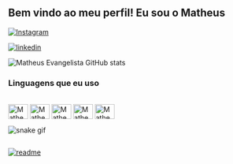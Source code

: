 ## Bem vindo ao meu perfil! Eu sou o Matheus

[![Instagram](https://img.shields.io/badge/Instagram-E4405F?style=for-the-badge&logo=instagram&logoColor=white)](https://www.instagram.com/evangemats_/)

[![linkedin](https://img.shields.io/badge/LinkedIn-0077B5?style=for-the-badge&logo=linkedin&logoColor=white)](https://www.linkedin.com/in/matheus-evangelista-rodrigues-ab969a204/)

![Matheus Evangelista GitHub stats](https://github-readme-stats.vercel.app/api?username=MatheusDev007&show_icons=true&theme=radical)


### Linguagens que eu uso

<div style='display: inline-block'><br>
    <img align='center' alt='Matheus-HTML' height= '30' width='40' src="https://cdn.jsdelivr.net/gh/devicons/devicon/icons/html5/html5-plain.svg" />
    <img align='center' alt='Matheus-CSS' height= '30' width='40' src="https://cdn.jsdelivr.net/gh/devicons/devicon/icons/css3/css3-plain.svg" />
    <img align='center' alt='Matheus-JS' height= '30' width='40' src="https://cdn.jsdelivr.net/gh/devicons/devicon/icons/javascript/javascript-plain.svg" />
    <img align='center' alt='Matheus-PHP' height= '30' width='40'src="https://cdn.jsdelivr.net/gh/devicons/devicon/icons/php/php-plain.svg" />
    <img align='center' alt='Matheus-Java' height= '30' width='40'src="https://cdn.jsdelivr.net/gh/devicons/devicon/icons/java/java-plain.svg" />
    
![snake gif](https://github.com/MatheusDev007/MatheusDev007/blob/output/github-contribution-grid-snake-dark.svg)
    
</div>

[![readme](https://github-readme-stats.vercel.app/api/pin/?username=MatheusDev007&repo=MatheusDev007&theme=react)](https://github.com/MatheusDev007/MatheusDev007)
